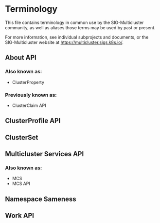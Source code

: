 # Terminology

This file contains terminology in common use by the SIG-Multicluster community, as well as aliases those terms may be used by past or present.

For more information, see individual subprojects and documents, or the SIG-Multicluster website at https://multicluster.sigs.k8s.io/.

## About API

### Also known as:

- ClusterProperty

### Previously known as:

-  ClusterClaim API


## ClusterProfile API

## ClusterSet


## Multicluster Services API

### Also known as:

- MCS
- MCS API


## Namespace Sameness


## Work API
